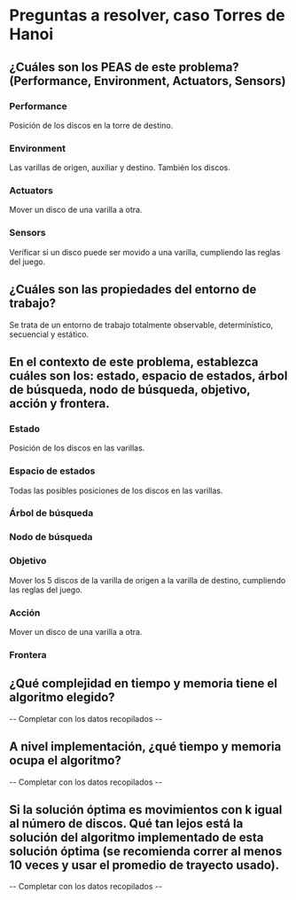 # Preguntas a resolver, caso Torres de Hanoi
## ¿Cuáles son los PEAS de este problema? (Performance, Environment, Actuators, Sensors)
### Performance
Posición de los discos en la torre de destino.
### Environment
Las varillas de origen, auxiliar y destino. También los discos.
### Actuators
Mover un disco de una varilla a otra.
### Sensors
Verificar si un disco puede ser movido a una varilla, cumpliendo las reglas del juego.
## ¿Cuáles son las propiedades del entorno de trabajo?
Se trata de un entorno de trabajo totalmente observable, determinístico, secuencial y estático.
## En el contexto de este problema, establezca cuáles son los: estado, espacio de estados, árbol de búsqueda, nodo de búsqueda, objetivo, acción y frontera.
### Estado
Posición de los discos en las varillas.
### Espacio de estados
Todas las posibles posiciones de los discos en las varillas.
### Árbol de búsqueda

### Nodo de búsqueda
### Objetivo
Mover los 5 discos de la varilla de origen a la varilla de destino, cumpliendo las reglas del juego.
### Acción
Mover un disco de una varilla a otra.
### Frontera
## ¿Qué complejidad en tiempo y memoria tiene el algoritmo elegido?
-- Completar con los datos recopilados --
## A nivel implementación, ¿qué tiempo y memoria ocupa el algoritmo? 
-- Completar con los datos recopilados --
## Si la solución óptima es movimientos con k igual al número de discos. Qué tan lejos está la solución del algoritmo implementado de esta solución óptima (se recomienda correr al menos 10 veces y usar el promedio de trayecto usado).
-- Completar con los datos recopilados --
